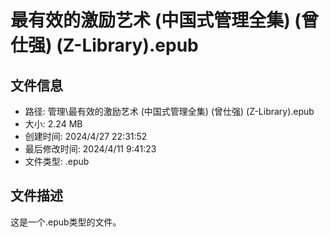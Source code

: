 ﻿# 最有效的激励艺术 (中国式管理全集) (曾仕强) (Z-Library).epub

## 文件信息
- 路径: 管理\最有效的激励艺术 (中国式管理全集) (曾仕强) (Z-Library).epub
- 大小: 2.24 MB
- 创建时间: 2024/4/27 22:31:52
- 最后修改时间: 2024/4/11 9:41:23
- 文件类型: .epub

## 文件描述
这是一个.epub类型的文件。

